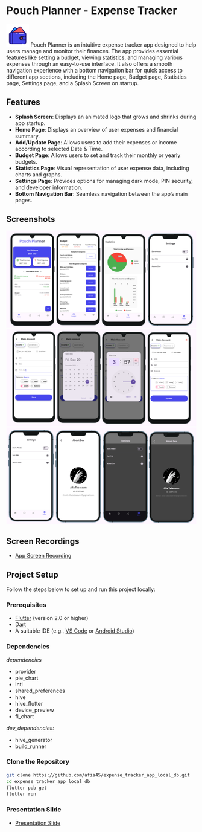 # Pouch Planner - Expense Tracker 

<img src="asset/images/ic_launcher.png" alt="Homepage" width="60" height="60">
Pouch Planner is an intuitive expense tracker app designed to help users manage and monitor their finances. The app provides essential features like setting a budget, viewing statistics, and managing various expenses through an easy-to-use interface. It also offers a smooth navigation experience with a bottom navigation bar for quick access to different app sections, including the Home page, Budget page, Statistics page, Settings page, and a Splash Screen on startup.

## Features

- **Splash Screen**: Displays an animated logo that grows and shrinks during app startup.
- **Home Page**: Displays an overview of user expenses and financial summary.
- **Add/Update Page**: Allows users to add their expenses or income according to selected Date & Time.
- **Budget Page**: Allows users to set and track their monthly or yearly budgets.
- **Statistics Page**: Visual representation of user expense data, including charts and graphs.
- **Settings Page**: Provides options for managing dark mode, PIN security, and developer information.
- **Bottom Navigation Bar**: Seamless navigation between the app’s main pages.

## Screenshots

![Screen shots](asset/images/ss.png)
![Screen shots](asset/images/ss2.png)
![Screen shots](asset/images/ss1.png)



## Screen Recordings

- [App Screen Recording](https://drive.google.com/file/d/11rtwWQE3fnGO07l7elz-ZVp94QnLo840/view?usp=sharing)

## Project Setup

Follow the steps below to set up and run this project locally:

### Prerequisites

- [Flutter](https://flutter.dev/docs/get-started/install) (version 2.0 or higher)
- [Dart](https://dart.dev/get-dart)
- A suitable IDE (e.g., [VS Code](https://code.visualstudio.com/) or [Android Studio](https://developer.android.com/studio))

### Dependencies
*dependencies*
-  provider
-  pie_chart
-  intl
-  shared_preferences
-  hive
-  hive_flutter
-  device_preview
-  fl_chart


*dev_dependencies:*
-  hive_generator
-  build_runner

### Clone the Repository

```bash
git clone https://github.com/afia45/expense_tracker_app_local_db.git
cd expense_tracker_app_local_db
flutter pub get
flutter run
```

### Presentation Slide
- [Presentation Slide](path/to/splashscreen-recording.mp4)



